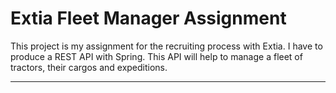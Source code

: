 # Extia Fleet Manager Assignment
This project is my assignment for the recruiting process with Extia. I have to produce a REST API with Spring. This API will help to manage a fleet of tractors, their cargos and expeditions. 

***
